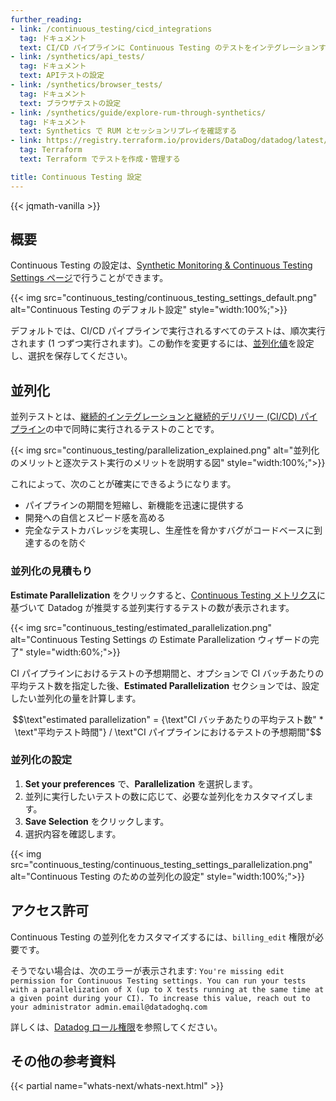 ```yaml
---
further_reading:
- link: /continuous_testing/cicd_integrations
  tag: ドキュメント
  text: CI/CD パイプラインに Continuous Testing のテストをインテグレーションする
- link: /synthetics/api_tests/
  tag: ドキュメント
  text: APIテストの設定
- link: /synthetics/browser_tests/
  tag: ドキュメント
  text: ブラウザテストの設定
- link: /synthetics/guide/explore-rum-through-synthetics/
  tag: ドキュメント
  text: Synthetics で RUM とセッションリプレイを確認する
- link: https://registry.terraform.io/providers/DataDog/datadog/latest/docs/resources/synthetics_test
  tag: Terraform
  text: Terraform でテストを作成・管理する

title: Continuous Testing 設定
---
```

{{< jqmath-vanilla >}}

## 概要

Continuous Testing の設定は、[Synthetic Monitoring & Continuous Testing Settings ページ][1]で行うことができます。

{{< img src="continuous_testing/continuous_testing_settings_default.png" alt="Continuous Testing のデフォルト設定" style="width:100%;">}}

デフォルトでは、CI/CD パイプラインで実行されるすべてのテストは、順次実行されます (1 つずつ実行されます)。この動作を変更するには、[並列化値](#set-parallelization)を設定し、選択を保存してください。

## 並列化

並列テストとは、[継続的インテグレーションと継続的デリバリー (CI/CD) パイプライン][4]の中で同時に実行されるテストのことです。

{{< img src="continuous_testing/parallelization_explained.png" alt="並列化のメリットと逐次テスト実行のメリットを説明する図" style="width:100%;">}}

これによって、次のことが確実にできるようになります。

* パイプラインの期間を短縮し、新機能を迅速に提供する
* 開発への自信とスピード感を高める
* 完全なテストカバレッジを実現し、生産性を脅かすバグがコードベースに到達するのを防ぐ

### 並列化の見積もり

**Estimate Parallelization** をクリックすると、[Continuous Testing メトリクス][3]に基づいて Datadog が推奨する並列実行するテストの数が表示されます。

{{< img src="continuous_testing/estimated_parallelization.png" alt="Continuous Testing Settings の Estimate Parallelization ウィザードの完了" style="width:60%;">}}

CI パイプラインにおけるテストの予想期間と、オプションで CI バッチあたりの平均テスト数を指定した後、**Estimated Parallelization** セクションでは、設定したい並列化の量を計算します。

$$\text"estimated parallelization" = {\text"CI バッチあたりの平均テスト数" * \text"平均テスト時間"} / \text"CI パイプラインにおけるテストの予想期間"$$

### 並列化の設定

1. **Set your preferences** で、**Parallelization** を選択します。
2. 並列に実行したいテストの数に応じて、必要な並列化をカスタマイズします。
3. **Save Selection** をクリックします。
4. 選択内容を確認します。

{{< img src="continuous_testing/continuous_testing_settings_parallelization.png" alt="Continuous Testing のための並列化の設定" style="width:100%;">}}

## アクセス許可

Continuous Testing の並列化をカスタマイズするには、`billing_edit` 権限が必要です。

そうでない場合は、次のエラーが表示されます: `You're missing edit permission for Continuous Testing settings. You can run your tests with a parallelization of X (up to X tests running at the same time at a given point during your CI). To increase this value, reach out to your administrator admin.email@datadoghq.com`

詳しくは、[Datadog ロール権限][2]を参照してください。

## その他の参考資料

{{< partial name="whats-next/whats-next.html" >}}

[1]: /ja/synthetics/settings/
[2]: /ja/account_management/rbac/permissions/#billing-and-usage
[3]: /ja/synthetics/metrics/#continuous-testing
[4]: /ja/continuous_testing/cicd_integrations
